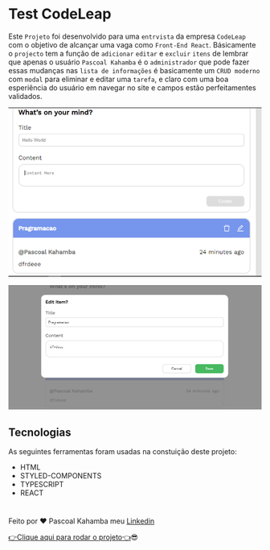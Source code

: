 # Test CodeLeap

Este `Projeto` foi desenvolvido para uma `entrvista` da empresa `CodeLeap` com o objetivo de alcançar uma vaga como `Front-End React`. Básicamente o `projecto` tem a função de `adicionar` `editar` e `excluir` `itens` de lembrar que apenas o usuário `Pascoal Kahamba` é o `administrador` que pode fazer essas mudanças nas `lista de informações` é basicamente um `CRUD moderno` com `modal` para eliminar e editar uma `tarefa`, e claro com uma boa esperiência do usuário em navegar no site e campos estão perfeitamentes validados.

![Aqui aparece a foto do projeto](src/pictures/crud.PNG)

![Aqui aparece a outra foto do projeto](src/pictures/crud1.PNG)

## Tecnologias

As seguintes ferramentas foram usadas na constuição deste projeto:

- HTML
- STYLED-COMPONENTS
- TYPESCRIPT
- REACT

#

Feito por ❤ Pascoal Kahamba meu [Linkedin](https://www.linkedin.com/in/pascoal-kahamba-7b43bb233?lipi=urn%3Ali%3Apage%3Ad_flagship3_profile_view_base_contact_details%3BTg8LEKayToyytOX1pVAQ%2Bg%3D%3D)

[👉Clique aqui para rodar o projeto👈](https://project-engineering-test.vercel.app/)😎
